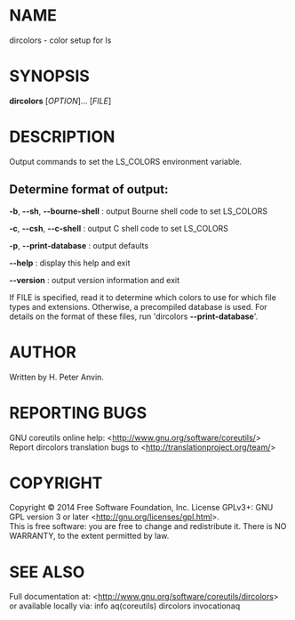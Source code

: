 NAME
====

dircolors - color setup for ls

SYNOPSIS
========

**dircolors** [*OPTION*]... [*FILE*]

DESCRIPTION
===========

Output commands to set the LS\_COLORS environment variable.

Determine format of output:
---------------------------

**-b**, **--sh**, **--bourne-shell**
:   output Bourne shell code to set LS\_COLORS

**-c**, **--csh**, **--c-shell**
:   output C shell code to set LS\_COLORS

**-p**, **--print-database**
:   output defaults

**--help**
:   display this help and exit

**--version**
:   output version information and exit

If FILE is specified, read it to determine which colors to use for which file types and extensions. Otherwise, a precompiled database is used. For details on the format of these files, run 'dircolors **--print-database**'.

AUTHOR
======

Written by H. Peter Anvin.

REPORTING BUGS
==============

GNU coreutils online help: \<<http://www.gnu.org/software/coreutils/>\>\
 Report dircolors translation bugs to \<<http://translationproject.org/team/>\>

COPYRIGHT
=========

Copyright © 2014 Free Software Foundation, Inc. License GPLv3+: GNU GPL version 3 or later \<<http://gnu.org/licenses/gpl.html>\>.\
 This is free software: you are free to change and redistribute it. There is NO WARRANTY, to the extent permitted by law.

SEE ALSO
========

Full documentation at: \<<http://www.gnu.org/software/coreutils/dircolors>\>\
 or available locally via: info aq(coreutils) dircolors invocationaq
